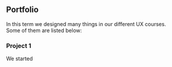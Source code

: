 ## Portfolio

In this term we designed many things in our different UX courses. </br>
Some of them are listed below: </br>

### Project 1
We started 